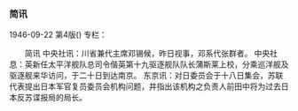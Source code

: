 ### 简讯

1946-09-22
第4版()
专栏：

　　简讯
    中央社讯：川省兼代主席邓锡候，昨日视事，邓系代张群者。
    中央社息：英新任太平洋舰队总司令偕英第十九驱逐舰队队长蒲斯莱上校，分乘巡洋舰及驱逐舰来华访问，于二十日到达南京。
    东京讯：对日委员会于十八日集会，苏联代表提出日本军官复员委员会机构问题，并指出该机构之负责人前田中将为过去日本反苏谍报局的局长。
